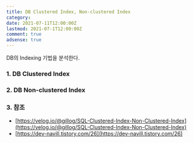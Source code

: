 ```yaml
---
title: DB Clustered Index, Non-clustered Index
category:
date: 2021-07-11T12:00:00Z
lastmod: 2021-07-1T12:00:00Z
comment: true
adsense: true
---
```


DB의 Indexing 기법을 분석한다.

### 1. DB Clustered Index

### 2. DB Non-clustered Index

### 3. 참조

* [https://velog.io/@gillog/SQL-Clustered-Index-Non-Clustered-Index](https://velog.io/@gillog/SQL-Clustered-Index-Non-Clustered-Index)
* [https://dev-navill.tistory.com/26](https://dev-navill.tistory.com/26)